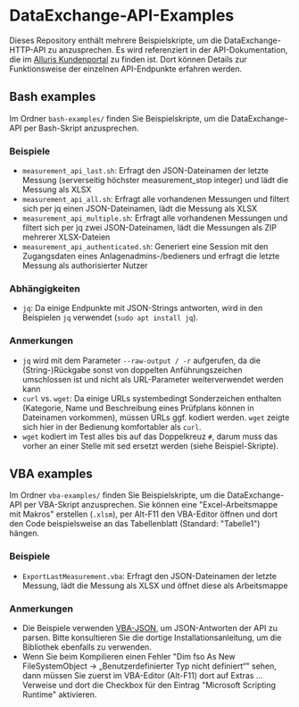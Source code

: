 # DataExchange-API-Examples
Dieses Repository enthält mehrere Beispielskripte, um die DataExchange-HTTP-API zu anzusprechen. Es wird referenziert in der API-Dokumentation, die im [Alluris Kundenportal](https://portal.alluris.de/) zu finden ist. Dort können Details zur Funktionsweise der einzelnen API-Endpunkte erfahren werden.

## Bash examples
Im Ordner `bash-examples/` finden Sie Beispielskripte, um die DataExchange-API per Bash-Skript anzusprechen.

### Beispiele
- `measurement_api_last.sh`: Erfragt den JSON-Dateinamen der letzte Messung (serverseitig höchster measurement_stop integer) und lädt die Messung als XLSX
- `measurement_api_all.sh`: Erfragt alle vorhandenen Messungen und filtert sich per jq einen JSON-Dateinamen, lädt die Messung als XLSX
- `measurement_api_multiple.sh`: Erfragt alle vorhandenen Messungen und filtert sich per jq zwei JSON-Dateinamen, lädt die Messungen als ZIP mehrerer XLSX-Dateien
- `measurement_api_authenticated.sh`: Generiert eine Session mit den Zugangsdaten eines Anlagenadmins-/bedieners und erfragt die letzte Messung als authorisierter Nutzer

### Abhängigkeiten
- `jq`: Da einige Endpunkte mit JSON-Strings antworten, wird in den Beispielen `jq` verwendet (`sudo apt install jq`).

### Anmerkungen
- `jq` wird mit dem Parameter `--raw-output / -r` aufgerufen, da die (String-)Rückgabe sonst von doppelten Anführungszeichen umschlossen ist und nicht als URL-Parameter weiterverwendet werden kann
- `curl` vs. `wget`: Da einige URLs systembedingt Sonderzeichen enthalten (Kategorie, Name und Beschreibung eines Prüfplans können in Dateinamen vorkommen), müssen URLs ggf. kodiert werden. `wget` zeigte sich hier in der Bedienung komfortabler als `curl`.
- `wget` kodiert im Test alles bis auf das Doppelkreuz `#`, darum muss das vorher an einer Stelle mit sed ersetzt werden (siehe Beispiel-Skripte).

## VBA examples
Im Ordner `vba-examples/` finden Sie Beispielskripte, um die DataExchange-API per VBA-Skript anzusprechen.
Sie können eine "Excel-Arbeitsmappe mit Makros" erstellen (`.xlsm`), per Alt-F11 den VBA-Editor öffnen und dort den Code beispielsweise an das Tabellenblatt (Standard: "Tabelle1") hängen.

### Beispiele
- `ExportLastMeasurement.vba`: Erfragt den JSON-Dateinamen der letzte Messung, lädt die Messung als XLSX und öffnet diese als Arbeitsmappe

### Anmerkungen
- Die Beispiele verwenden [VBA-JSON](https://github.com/VBA-tools/VBA-JSON), um JSON-Antworten der API zu parsen. Bitte konsultieren Sie die dortige Installationsanleitung, um die Bibliothek ebenfalls zu verwenden.
- Wenn Sie beim Kompilieren einen Fehler "Dim fso As New FileSystemObject -> „Benutzerdefinierter Typ nicht definiert“" sehen, dann müssen Sie zuerst im VBA-Editor (Alt-F11) dort auf Extras ... Verweise und dort die Checkbox für den Eintrag "Microsoft Scripting Runtime" aktivieren.
